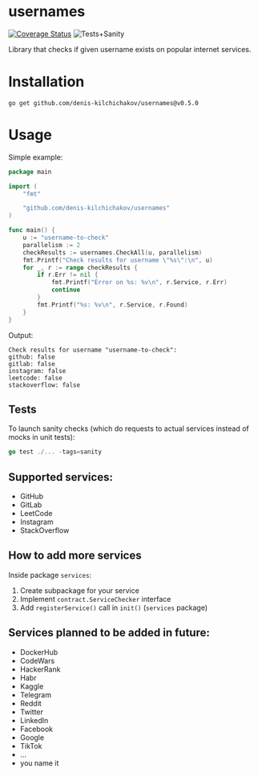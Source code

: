 # usernames

[![Coverage Status](https://coveralls.io/repos/github/denis-kilchichakov/usernames/badge.svg?branch=main)](https://coveralls.io/github/denis-kilchichakov/usernames?branch=main)
![Tests+Sanity](https://github.com/denis-kilchichakov/usernames/actions/workflows/goveralls.yml/badge.svg)

Library that checks if given username exists on popular internet services.

# Installation
```
go get github.com/denis-kilchichakov/usernames@v0.5.0
```

# Usage
Simple example:
```go
package main

import (
	"fmt"

	"github.com/denis-kilchichakov/usernames"
)

func main() {
	u := "username-to-check"
	parallelism := 2
	checkResults := usernames.CheckAll(u, parallelism)
	fmt.Printf("Check results for username \"%s\":\n", u)
	for _, r := range checkResults {
		if r.Err != nil {
			fmt.Printf("Error on %s: %v\n", r.Service, r.Err)
			continue
		}
		fmt.Printf("%s: %v\n", r.Service, r.Found)
	}
}
```
Output:
```
Check results for username "username-to-check":
github: false
gitlab: false
instagram: false
leetcode: false
stackoverflow: false
```

## Tests

To launch sanity checks (which do requests to actual services instead of mocks in unit tests):
```go
go test ./... -tags=sanity
```

## Supported services:
* GitHub
* GitLab
* LeetCode
* Instagram
* StackOverflow

## How to add more services
Inside package `services`:
1. Create subpackage for your service
1. Implement `contract.ServiceChecker` interface
1. Add `registerService()` call in `init()` (`services` package)

## Services planned to be added in future:
* DockerHub
* CodeWars
* HackerRank
* Habr
* Kaggle
* Telegram
* Reddit
* Twitter
* LinkedIn
* Facebook
* Google
* TikTok
* ...
* you name it
